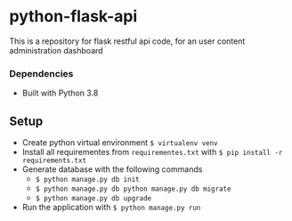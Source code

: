 # python-flask-api
This is a repository for flask restful api code, for an user content administration dashboard

### Dependencies
* Built with Python 3.8

## Setup
* Create python virtual environment ```$ virtualenv venv```
* Install all requirementes from `requirementes.txt` with ```$ pip install -r requirements.txt```
* Generate database with the following commands
  * ```$ python manage.py db init```
  * ```$ python manage.py db python manage.py db migrate```
  * ```$ python manage.py db upgrade```
* Run the application with ```$ python manage.py run```
